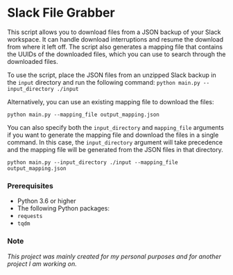 # Slack File Grabber
This script allows you to download files from a JSON backup of your Slack workspace. It can handle download interruptions and resume the download from where it left off. The script also generates a mapping file that contains the UUIDs of the downloaded files, which you can use to search through the downloaded files.

To use the script, place the JSON files from an unzipped Slack backup in the `input` directory and run the following command:
`python main.py --input_directory ./input`

Alternatively, you can use an existing mapping file to download the files:

`python main.py --mapping_file output_mapping.json`

You can also specify both the `input_directory` and `mapping_file` arguments if you want to generate the mapping file and download the files in a single command. In this case, the `input_directory` argument will take precedence and the mapping file will be generated from the JSON files in that directory.

`python main.py --input_directory ./input --mapping_file output_mapping.json`

### Prerequisites
* Python 3.6 or higher
* The following Python packages:
* `requests`
* `tqdm`

### Note
*This project was mainly created for my personal purposes and for another project I am working on.*
